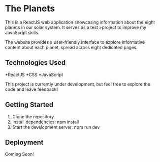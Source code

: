 # The Planets

This is a ReactJS web application showcasing information about the eight planets in our solar system. It serves as a test >project to improve my JavaScript skills.

The website provides a user-friendly interface to explore informative content about each planet, spread across eight dedicated pages.

## Technologies Used

*ReactJS
*CSS
*JavaScript

This project is currently under development, but feel free to explore the code and leave feedback!

## Getting Started

1. Clone the repository.
2. Install dependencies: npm install
3. Start the development server: npm run dev

## Deployment 

Coming Soon!